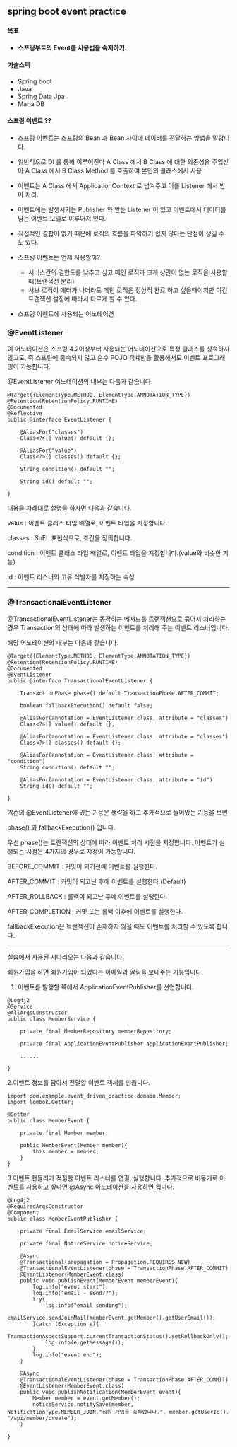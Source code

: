 ## spring boot event practice

#### 목표

- **스프링부트의 Event를 사용법을 숙지하기.**

#### 기술스택

- Spring boot 
- Java
- Spring Data Jpa
- Maria DB

#### 스프링 이벤트 ??

- 스프링 이벤트는 스프링의 Bean 과 Bean 사이에 데이터를 전달하는 방법을 말합니다.

- 일반적으로 DI 를 통해 이루어진다 A Class 에서 B Class 에 대한 의존성을 주입받아 A Class 에서 B Class Method 를 호출하여 
  본인의 클래스에서 사용

- 이벤트는 A Class 에서 ApplicationContext 로 넘겨주고 이를 Listener 에서 받아 처리.
  
- 이벤트에는 발생시키는 Publisher 와 받는 Listener 이 있고 이벤트에서 데이터를 담는 이벤트 모델로 이루어져 있다.

- 직접적인 결합이 없기 때문에 로직의 흐름을 파악하기 쉽지 않다는 단점이 생길 수 도 있다.

- 스프링 이벤트는 언제 사용할까?
  - 서비스간의 결합도를 낮추고 싶고 메인 로직과 크게 상관이 없는 로직을 사용할 때(트랜잭션 분리)
  - 서브 로직이 에러가 나더라도 메인 로직은 정상적 완료 하고 싶을때이지만 이건 트랜잭션 설정에 따라서 다르게 할 수 있다.

- 스프링 이벤트에 사용되는 어노테이션

### @EventListener

이 어노테이션은 스프링 4.2이상부터 사용되는 어노테이션으로 특정 클래스를 상속하지 않고도, 즉 스프링에 종속되지 않고 순수 POJO 객체만을 활용해서도
이벤트 프로그래밍이 가능합니다.

@EventListener 어노테이션의 내부는 다음과 같습니다. 

````
@Target({ElementType.METHOD, ElementType.ANNOTATION_TYPE})
@Retention(RetentionPolicy.RUNTIME)
@Documented
@Reflective
public @interface EventListener {

	@AliasFor("classes")
	Class<?>[] value() default {};

	@AliasFor("value")
	Class<?>[] classes() default {};

	String condition() default "";

	String id() default "";

}

````
내용을 차례대로 설명을 하자면 다음과 같습니다.

value : 이벤트 클래스 타입 배열로, 이벤트 타입을 지정합니다.

classes : SpEL 표현식으로, 조건을 정의합니다.

condition : 이벤트 클래스 타입 배열로, 이벤트 타입을 지정합니다.(value와 비슷한 기능)

id : 이벤트 리스너의 고유 식별자를 지정하는 속성

---------------------------------------------------------------

### @TransactionalEventListener

@TransactionalEventListener는 동작하는 메서드를 트랜잭션으로 묶어서 처리하는 경우 Transaction의 
상태에 따라 발생하는 이벤트를 처리해 주는 이벤트 리스너입니다.

해당 어노테이션의 내부는 다음과 같습니다. 

```
@Target({ElementType.METHOD, ElementType.ANNOTATION_TYPE})
@Retention(RetentionPolicy.RUNTIME)
@Documented
@EventListener
public @interface TransactionalEventListener {

	TransactionPhase phase() default TransactionPhase.AFTER_COMMIT;

	boolean fallbackExecution() default false;

	@AliasFor(annotation = EventListener.class, attribute = "classes")
	Class<?>[] value() default {};

	@AliasFor(annotation = EventListener.class, attribute = "classes")
	Class<?>[] classes() default {};

	@AliasFor(annotation = EventListener.class, attribute = "condition")
	String condition() default "";

	@AliasFor(annotation = EventListener.class, attribute = "id")
	String id() default "";

}

```
기존의 @EventListener에 있는 기능은 생략을 하고 추가적으로 들어있는 기능을 보면 

phase() 와 fallbackExecution() 입니다.

우선 phase()는 트랜잭션의 상태에 따라 이벤트 처리 시점을 지정합니다. 이벤트가 실행되는 시점은
4가지의 경우로 지정이 가능합니다.

BEFORE_COMMIT : 커밋이 되기전에 이벤트를 실행한다.

AFTER_COMMIT : 커밋이 되고난 후에 이벤트를 실행한다.(Default)

AFTER_ROLLBACK : 롤백이 되고난 후에 이벤트를 실행한다.

AFTER_COMPLETION : 커밋 또는 롤백 이후에 이벤트를 실행한다.

fallbackExecution은 트랜잭션이 존재하지 않을 때도 이벤트를 처리할 수 있도록 합니다. 

---------------------------------------------------------------

실습에서 사용된 시나리오는 다음과 같습니다.
 
회원가입을 하면 회원가입이 되었다는 이메일과 알림을 보내주는 기능입니다.

1. 이벤트를 발행할 쪽에서 ApplicationEventPublisher를 선언합니다. 

````
@Log4j2
@Service
@AllArgsConstructor
public class MemberService {

    private final MemberRepository memberRepository;

    private final ApplicationEventPublisher applicationEventPublisher;
    
    ......
    
}
````

2.이벤트 정보를 담아서 전달할 이벤트 객체를 만듭니다.

```
import com.example.event_driven_practice.domain.Member;
import lombok.Getter;

@Getter
public class MemberEvent {

    private final Member member;

    public MemberEvent(Member member){
        this.member = member;
    }
}

```

3.이벤트 핸들러가 적절한 이벤트 리스너를 연결, 실행합니다. 추가적으로 비동기로 이벤트를 사용하고 
싶다면 @Async 어노테이션을 사용하면 됩니다.

````
@Log4j2
@RequiredArgsConstructor
@Component
public class MemberEventPublisher {

    private final EmailService emailService;

    private final NoticeService noticeService;

    @Async
    @Transactional(propagation = Propagation.REQUIRES_NEW)
    @TransactionalEventListener(phase = TransactionPhase.AFTER_COMMIT)
    @EventListener(MemberEvent.class)
    public void publishEvent(MemberEvent memberEvent){
        log.info("event start");
        log.info("email - send??");
        try{
            log.info("email sending");
            emailService.sendJoinMail(memberEvent.getMember().getUserEmail());
        }catch (Exception e){
            TransactionAspectSupport.currentTransactionStatus().setRollbackOnly();
            log.info(e.getMessage());
        }
        log.info("event end");
    }

    @Async
    @TransactionalEventListener(phase = TransactionPhase.AFTER_COMMIT)
    @EventListener(MemberEvent.class)
    public void publishNotification(MemberEvent event){
        Member member = event.getMember();
        noticeService.notifySave(member, NotificationType.MEMBER_JOIN,"회원 가입을 축하합니다.", member.getUserId(), "/api/member/create");
    }

}

````

